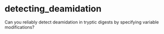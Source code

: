 # detecting_deamidation
Can you reliably detect deamidation in tryptic digests by specifying variable modifications?
